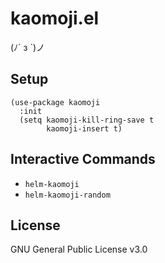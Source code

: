 # kaomoji.el #

(ﾉ´ з `)ノ

## Setup ##

```emacs-lisp
(use-package kaomoji
  :init
  (setq kaomoji-kill-ring-save t
        kaomoji-insert t)
```

## Interactive Commands ##

- `helm-kaomoji`
- `helm-kaomoji-random`

## License ##

GNU General Public License v3.0
